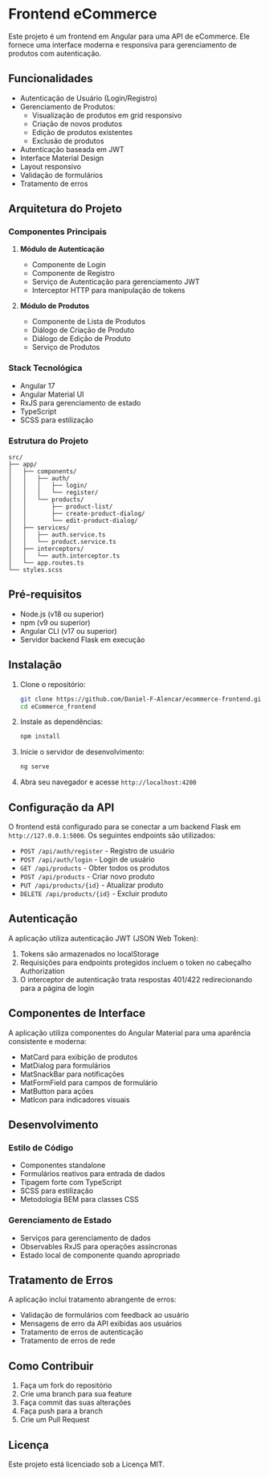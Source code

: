 # Frontend eCommerce

Este projeto é um frontend em Angular para uma API de eCommerce. Ele fornece uma interface moderna e responsiva para gerenciamento de produtos com autenticação.

## Funcionalidades

- Autenticação de Usuário (Login/Registro)
- Gerenciamento de Produtos:
  - Visualização de produtos em grid responsivo
  - Criação de novos produtos
  - Edição de produtos existentes
  - Exclusão de produtos
- Autenticação baseada em JWT
- Interface Material Design
- Layout responsivo
- Validação de formulários
- Tratamento de erros

## Arquitetura do Projeto

### Componentes Principais

1. **Módulo de Autenticação**
   - Componente de Login
   - Componente de Registro
   - Serviço de Autenticação para gerenciamento JWT
   - Interceptor HTTP para manipulação de tokens

2. **Módulo de Produtos**
   - Componente de Lista de Produtos
   - Diálogo de Criação de Produto
   - Diálogo de Edição de Produto
   - Serviço de Produtos

### Stack Tecnológica

- Angular 17
- Angular Material UI
- RxJS para gerenciamento de estado
- TypeScript
- SCSS para estilização

### Estrutura do Projeto

```
src/
├── app/
│   ├── components/
│   │   ├── auth/
│   │   │   ├── login/
│   │   │   └── register/
│   │   └── products/
│   │       ├── product-list/
│   │       ├── create-product-dialog/
│   │       └── edit-product-dialog/
│   ├── services/
│   │   ├── auth.service.ts
│   │   └── product.service.ts
│   ├── interceptors/
│   │   └── auth.interceptor.ts
│   └── app.routes.ts
└── styles.scss
```

## Pré-requisitos

- Node.js (v18 ou superior)
- npm (v9 ou superior)
- Angular CLI (v17 ou superior)
- Servidor backend Flask em execução

## Instalação

1. Clone o repositório:
   ```bash
   git clone https://github.com/Daniel-F-Alencar/ecommerce-frontend.git
   cd eCommerce_frontend
   ```

2. Instale as dependências:
   ```bash
   npm install
   ```

3. Inicie o servidor de desenvolvimento:
   ```bash
   ng serve
   ```

4. Abra seu navegador e acesse `http://localhost:4200`

## Configuração da API

O frontend está configurado para se conectar a um backend Flask em `http://127.0.0.1:5000`. Os seguintes endpoints são utilizados:

- `POST /api/auth/register` - Registro de usuário
- `POST /api/auth/login` - Login de usuário
- `GET /api/products` - Obter todos os produtos
- `POST /api/products` - Criar novo produto
- `PUT /api/products/{id}` - Atualizar produto
- `DELETE /api/products/{id}` - Excluir produto

## Autenticação

A aplicação utiliza autenticação JWT (JSON Web Token):
1. Tokens são armazenados no localStorage
2. Requisições para endpoints protegidos incluem o token no cabeçalho Authorization
3. O interceptor de autenticação trata respostas 401/422 redirecionando para a página de login

## Componentes de Interface

A aplicação utiliza componentes do Angular Material para uma aparência consistente e moderna:
- MatCard para exibição de produtos
- MatDialog para formulários
- MatSnackBar para notificações
- MatFormField para campos de formulário
- MatButton para ações
- MatIcon para indicadores visuais

## Desenvolvimento

### Estilo de Código

- Componentes standalone
- Formulários reativos para entrada de dados
- Tipagem forte com TypeScript
- SCSS para estilização
- Metodologia BEM para classes CSS

### Gerenciamento de Estado

- Serviços para gerenciamento de dados
- Observables RxJS para operações assíncronas
- Estado local de componente quando apropriado

## Tratamento de Erros

A aplicação inclui tratamento abrangente de erros:
- Validação de formulários com feedback ao usuário
- Mensagens de erro da API exibidas aos usuários
- Tratamento de erros de autenticação
- Tratamento de erros de rede

## Como Contribuir

1. Faça um fork do repositório
2. Crie uma branch para sua feature
3. Faça commit das suas alterações
4. Faça push para a branch
5. Crie um Pull Request

## Licença

Este projeto está licenciado sob a Licença MIT.
